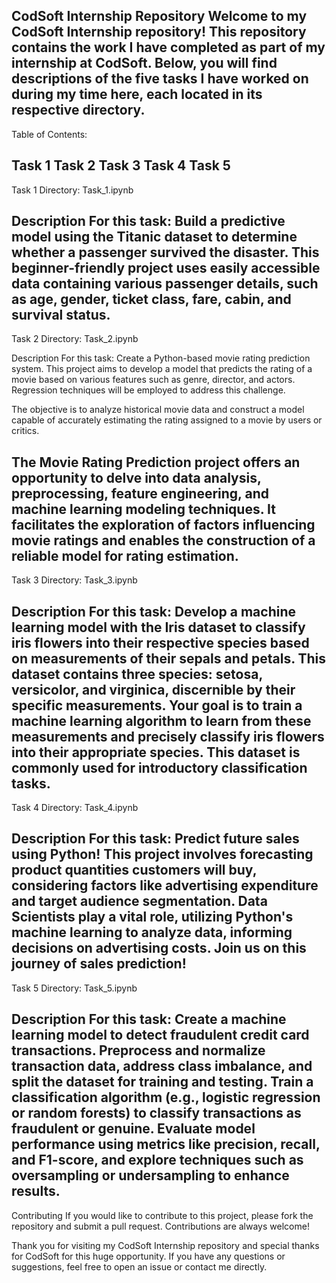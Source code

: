 CodSoft Internship Repository
Welcome to my CodSoft Internship repository! This repository contains the work I have completed as part of my internship at CodSoft. Below, you will find descriptions of the five tasks I have worked on during my time here, each located in its respective directory.
------------------------------------------------------------------------------------------------------------------------------------------------------------------------------------------------------------------------------

Table of Contents:

Task 1
Task 2
Task 3
Task 4
Task 5
------------------------------------------------------------------------------------------------------------------------------------------------------------------------------------------------------------------------------

Task 1
Directory: Task_1.ipynb

Description For this task:
Build a predictive model using the Titanic dataset to determine whether a passenger survived the disaster. This beginner-friendly project uses easily accessible data containing various passenger details, such as age, gender, ticket class, fare, cabin, and survival status.
------------------------------------------------------------------------------------------------------------------------------------------------------------------------------------------------------------------------------

Task 2
Directory: Task_2.ipynb

Description For this task:
Create a Python-based movie rating prediction system. This project aims to develop a model that predicts the rating of a movie based on various features such as genre, director, and actors. Regression techniques will be employed to address this challenge.

The objective is to analyze historical movie data and construct a model capable of accurately estimating the rating assigned to a movie by users or critics.

The Movie Rating Prediction project offers an opportunity to delve into data analysis, preprocessing, feature engineering, and machine learning modeling techniques. It facilitates the exploration of factors influencing movie ratings and enables the construction of a reliable model for rating estimation.
------------------------------------------------------------------------------------------------------------------------------------------------------------------------------------------------------------------------------

Task 3
Directory: Task_3.ipynb

Description For this task:
Develop a machine learning model with the Iris dataset to classify iris flowers into their respective species based on measurements of their sepals and petals. This dataset contains three species: setosa, versicolor, and virginica, discernible by their specific measurements. Your goal is to train a machine learning algorithm to learn from these measurements and precisely classify iris flowers into their appropriate species. This dataset is commonly used for introductory classification tasks.
------------------------------------------------------------------------------------------------------------------------------------------------------------------------------------------------------------------------------

Task 4
Directory: Task_4.ipynb

Description For this task:
Predict future sales using Python! This project involves forecasting product quantities customers will buy, considering factors like advertising expenditure and target audience segmentation. Data Scientists play a vital role, utilizing Python's machine learning to analyze data, informing decisions on advertising costs. Join us on this journey of sales prediction!
------------------------------------------------------------------------------------------------------------------------------------------------------------------------------------------------------------------------------

Task 5
Directory: Task_5.ipynb

Description For this task:
Create a machine learning model to detect fraudulent credit card transactions. Preprocess and normalize transaction data, address class imbalance, and split the dataset for training and testing. Train a classification algorithm (e.g., logistic regression or random forests) to classify transactions as fraudulent or genuine. Evaluate model performance using metrics like precision, recall, and F1-score, and explore techniques such as oversampling or undersampling to enhance results.
------------------------------------------------------------------------------------------------------------------------------------------------------------------------------------------------------------------------------

Contributing
If you would like to contribute to this project, please fork the repository and submit a pull request. Contributions are always welcome!

Thank you for visiting my CodSoft Internship repository and special thanks for CodSoft for this huge opportunity. If you have any questions or suggestions, feel free to open an issue or contact me directly.
